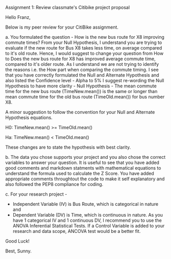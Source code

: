 Assignment 1: Review classmate's Citibike project proposal

Hello Franz,

Below is my peer review for your CitiBike assignment.

a. You formulated the question - How is the new bus route for X8 improving commute times? From your Null Hypothesis, I understand you are trying to evaluate if the new route for Bus X8 takes less time, on average compared to it's old route. Hence, I would suggest to change your question from How to Does the new bus route for X8 has improved average commute time, compared to it's older route. As I understand we are not trying to identify the reasons i.e. the How part when comparing the commute timing. I see that you have correctly formulated the Null and Alternate Hypothesis and also listed the Confidence level - Alpha to 5% I suggest re-wording the Null Hypothesis to have more clarity -
Null Hypothesis - The mean commute time for the new bus route (TimeNew.mean()) is the same or longer than mean commute time for the old bus route (TimeOld.mean()) for bus number X8.

A minor suggestion to follow the convention for your Null and Alternate Hypothesis equations.

  H0: TimeNew.mean() >= TimeOld.mean()

  Ha: TimeNew.mean() < TimeOld.mean()

These changes are to state the hypothesis with best clarity.

b. The data you chose supports your project and you also chose the correct variables to answer your question. It is useful to see that you have added good comments and markdown statments with mathematical equations to understand the formula used to calculate the Z Score. You have added appropriate comments throughtout the code to make it self explanatory and also followed the PEP8 compliance for coding.

c. For your research project -
  - Independent Variable (IV) is Bus Route, which is categorical in nature and
  - Dependent Variable (DV) is Time, which is continuous in nature. 
  As you have 1 categorical IV and 1 continuous DV, I recommend you to use the ANOVA Inferential Statistical Tests. 
  If a Control Variable is added to your research and data scope, ANCOVA test would be a better fit.

Good Luck!

Best, 
Sunny.